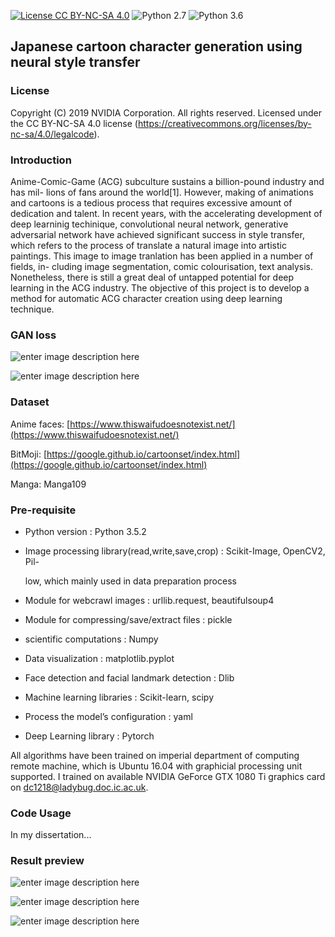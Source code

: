[![License CC BY-NC-SA 4.0](https://img.shields.io/badge/license-CC4.0-blue.svg)](https://raw.githubusercontent.com/NVIDIA/FastPhotoStyle/master/LICENSE.md)
![Python 2.7](https://img.shields.io/badge/python-2.7-green.svg)
![Python 3.6](https://img.shields.io/badge/python-3.6-green.svg)
## Japanese cartoon character generation using neural style transfer

### License

Copyright (C) 2019 NVIDIA Corporation.  All rights reserved.
Licensed under the CC BY-NC-SA 4.0 license (https://creativecommons.org/licenses/by-nc-sa/4.0/legalcode). 



### Introduction
Anime-Comic-Game (ACG) subculture sustains a billion-pound industry and has mil- lions of fans around the world[1]. However, making of animations and cartoons is a tedious process that requires excessive amount of dedication and talent. In recent years, with the accelerating development of deep learninig techinique, convolutional neural network, generative adversarial network have achieved significant success in style transfer, which refers to the process of translate a natural image into artistic paintings. This image to image tranlation has been applied in a number of fields, in- cluding image segmentation, comic colourisation, text analysis. Nonetheless, there is still a great deal of untapped potential for deep learning in the ACG industry. The objective of this project is to develop a method for automatic ACG character creation using deep learning technique.

### GAN loss
![enter image description here](https://picasaweb.google.com/109592484409092847965/6732498736559424433#6732498741355839906)

![enter image description here](https://picasaweb.google.com/109592484409092847965/6732498970511558993#6732498974343700562)

### Dataset
Anime faces: [https://www.thiswaifudoesnotexist.net/](https://www.thiswaifudoesnotexist.net/)

BitMoji: [https://google.github.io/cartoonset/index.html](https://google.github.io/cartoonset/index.html)

Manga: Manga109

### Pre-requisite

-   Python version : Python 3.5.2
    
-   Image processing library(read,write,save,crop) : Scikit-Image, OpenCV2, Pil-
    
    low, which mainly used in data preparation process
    
-   Module for webcrawl images : urllib.request, beautifulsoup4
    
-   Module for compressing/save/extract files : pickle
    
-   scientific computations : Numpy
    
-   Data visualization : matplotlib.pyplot
    
-   Face detection and facial landmark detection : Dlib
    
-   Machine learning libraries : Scikit-learn, scipy
    
-   Process the model’s configuration : yaml
    
-   Deep Learning library : Pytorch

All algorithms have been trained on imperial department of computing remote machine, which is Ubuntu 16.04 with graphicial processing unit supported. I trained on available NVIDIA GeForce GTX 1080 Ti graphics card on dc1218@ladybug.doc.ic.ac.uk.

### Code Usage
In my dissertation...


### Result preview
![enter image description here](https://picasaweb.google.com/109592484409092847965/6732498200469472481#6732498205487171938)

![enter image description here](https://picasaweb.google.com/109592484409092847965/6732498322966803601#6732498323156758306)

![enter image description here](https://picasaweb.google.com/109592484409092847965/6732498466542821969#6732498472290306418)
<!--stackedit_data:
eyJoaXN0b3J5IjpbMzExNzQ2MDY0LDM3NTMyNTg0MF19
-->